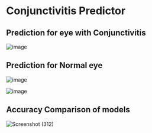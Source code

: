 # Conjunctivitis Predictor

## Prediction for eye with Conjunctivitis
![image](https://github.com/RajeshPanday63/Conjunctivitiseye_prediction/assets/164966760/56fbf35e-4ebf-4de3-90df-99dde2ebe7a6)

## Prediction for Normal eye
![image](https://github.com/RajeshPanday63/Conjunctivitiseye_prediction/assets/164966760/8def01cf-0387-497b-af28-8a6e9970185a)

![image](https://github.com/RajeshPanday63/Conjunctivitiseye_prediction/assets/164966760/b6c56d2f-38d4-4bf1-a3e0-5deb5b10b5bc)

## Accuracy Comparison of models
![Screenshot (312)](https://github.com/RajeshPanday63/Conjunctivitiseye_prediction/assets/164966760/1697aeba-a10b-4a6b-a9e5-44e8b773b8f6)
